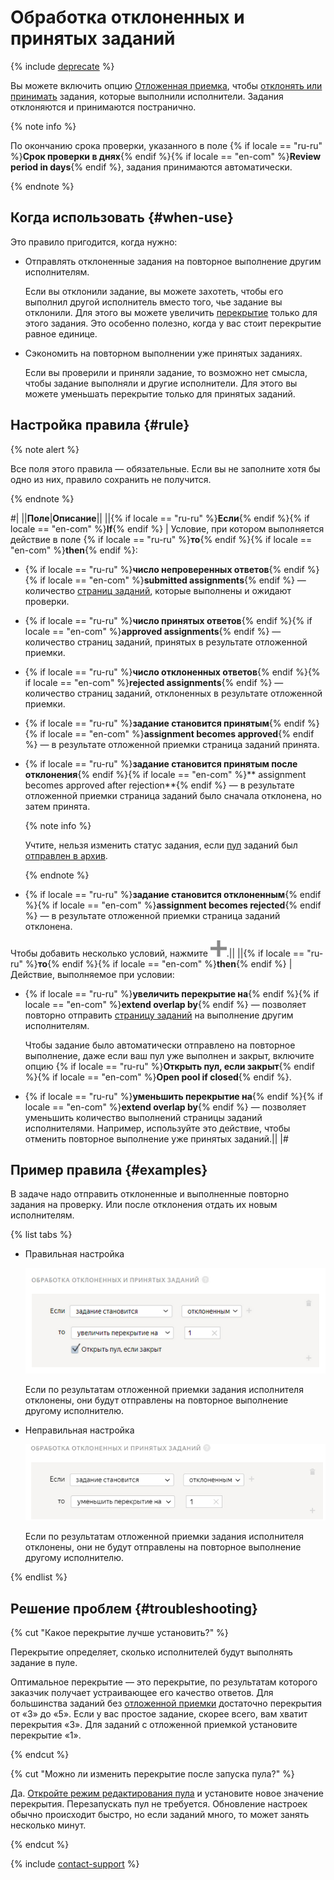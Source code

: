 # Обработка отклоненных и принятых заданий

{% include [deprecate](../../_includes/deprecate.md) %}

Вы можете включить опцию [Отложенная приемка](offline-accept.md), чтобы [отклонять или принимать](accept.md) задания, которые выполнили исполнители. Задания отклоняются и принимаются постранично.

{% note info %}

По окончанию срока проверки, указанного в поле {% if locale == "ru-ru" %}**Срок проверки в днях**{% endif %}{% if locale == "en-com" %}**Review period in days**{% endif %}, задания принимаются автоматически.

{% endnote %}

## Когда использовать {#when-use}

Это правило пригодится, когда нужно:

- Отправлять отклоненные задания на повторное выполнение другим исполнителям.

    Если вы отклонили задание, вы можете захотеть, чтобы его выполнил другой исполнитель вместо того, чье задание вы отклонили. Для этого вы можете увеличить [перекрытие](../../glossary.md#overlap) только для этого задания. Это особенно полезно, когда у вас стоит перекрытие равное единице.

- Сэкономить на повторном выполнении уже принятых заданиях.

    Если вы проверили и приняли задание, то возможно нет смысла, чтобы задание выполняли и другие исполнители. Для этого вы можете уменьшать перекрытие только для принятых заданий.

## Настройка правила {#rule}

{% note alert %}

Все поля этого правила — обязательные. Если вы не заполните хотя бы одно из них, правило сохранить не получится.

{% endnote %}

#|
||**Поле**|**Описание**||
||{% if locale == "ru-ru" %}**Если**{% endif %}{% if locale == "en-com" %}**If**{% endif %} | Условие, при котором выполняется действие в поле {% if locale == "ru-ru" %}**то**{% endif %}{% if locale == "en-com" %}**then**{% endif %}:

- {% if locale == "ru-ru" %}**число непроверенных ответов**{% endif %}{% if locale == "en-com" %}**submitted assignments**{% endif %} — количество [страниц заданий](../../glossary.md#task-suite), которые выполнены и ожидают проверки.

- {% if locale == "ru-ru" %}**число принятых ответов**{% endif %}{% if locale == "en-com" %}**approved assignments**{% endif %} — количество страниц заданий, принятых в результате отложенной приемки.

- {% if locale == "ru-ru" %}**число отклоненных ответов**{% endif %}{% if locale == "en-com" %}**rejected assignments**{% endif %} — количество страниц заданий, отклоненных в результате отложенной приемки.

- {% if locale == "ru-ru" %}**задание становится принятым**{% endif %}{% if locale == "en-com" %}**assignment becomes approved**{% endif %} — в результате отложенной приемки страница заданий принята.

- {% if locale == "ru-ru" %}**задание становится принятым после отклонения**{% endif %}{% if locale == "en-com" %}** assignment becomes approved after rejection**{% endif %} — в результате отложенной приемки страница заданий было сначала отклонена, но затем принята.

    {% note info %}

    Учтите, нельзя изменить статус задания, если [пул](../../glossary.md#pool) заданий был [отправлен в архив](pool-archive.md).

    {% endnote %}

- {% if locale == "ru-ru" %}**задание становится отклоненным**{% endif %}{% if locale == "en-com" %}**assignment becomes rejected**{% endif %} — в результате отложенной приемки страница заданий отклонена.

Чтобы добавить несколько условий, нажмите ![](../_images/add.svg).||
||{% if locale == "ru-ru" %}**то**{% endif %}{% if locale == "en-com" %}**then**{% endif %} | Действие, выполняемое при условии:

- {% if locale == "ru-ru" %}**увеличить перекрытие на**{% endif %}{% if locale == "en-com" %}**extend overlap by**{% endif %} — позволяет повторно отправить [страницу заданий](../../glossary.md#task-suite) на выполнение другим исполнителям.

    Чтобы задание было автоматически отправлено на повторное выполнение, даже если ваш пул уже выполнен и закрыт, включите опцию {% if locale == "ru-ru" %}**Открыть пул, если закрыт**{% endif %}{% if locale == "en-com" %}**Open pool if closed**{% endif %}.

- {% if locale == "ru-ru" %}**уменьшить перекрытие на**{% endif %}{% if locale == "en-com" %}**extend overlap by**{% endif %} — позволяет уменьшить количество выполнений страницы заданий исполнителями. Например, используйте это действие, чтобы отменить повторное выполнение уже принятых заданий.||
|#

## Пример правила {#examples}

В задаче надо отправить отклоненные и выполненные повторно задания на проверку. Или после отклонения отдать их новым исполнителям.

{% list tabs %}

- Правильная настройка

  ![](../_images/control-rules/reassessment-after-accepting/qcr-reassessment-after-accepting_example1.png)

  Если по результатам отложенной приемки задания исполнителя отклонены, они будут отправлены на повторное выполнение другому исполнителю.

- Неправильная настройка

  ![](../_images/control-rules/reassessment-after-accepting/qcr-reassessment-after-accepting_example_2.png)

  Если по результатам отложенной приемки задания исполнителя отклонены, они не будут отправлены на повторное выполнение другому исполнителю.

{% endlist %}

## Решение проблем {#troubleshooting}

{% cut "Какое перекрытие лучше установить?" %}

Перекрытие определяет, сколько исполнителей будут выполнять задание в пуле.

Оптимальное перекрытие — это перекрытие, по результатам которого заказчик получает устраивающее его качество ответов. Для большинства заданий без [отложенной приемки](../../glossary.md#assignment-review) достаточно перекрытия от «3» до «5». Если у вас простое задание, скорее всего, вам хватит перекрытия «3». Для заданий с отложенной приемкой установите перекрытие «1».

{% endcut %}

{% cut "Можно ли изменить перекрытие после запуска пула?" %}

Да. [Откройте режим редактирования пула](pool-edit.md) и установите новое значение перекрытия. Перезапускать пул не требуется. Обновление настроек обычно происходит быстро, но если заданий много, то может занять несколько минут.

{% endcut %}

{% include [contact-support](../_includes/contact-support-help.md) %}